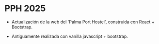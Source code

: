 # PPH 2025

* Actualización de la web del 'Palma Port Hostel', construida con React + Bootstrap.

* Antiguamente realizada con vanilla javascript + bootstrap.